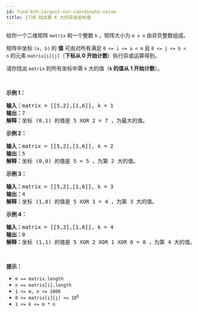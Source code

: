 ```yaml
---
id: find-kth-largest-xor-coordinate-value
title: 1738.找出第 K 大的异或坐标值
---
```

给你一个二维矩阵 <code>matrix</code> 和一个整数 <code>k</code> ，矩阵大小为 <code>m x n</code> 由非负整数组成。

矩阵中坐标 <code>(a, b)</code> 的 **值** 可由对所有满足 <code>0 &lt;= i &lt;= a &lt; m</code> 且 <code>0 &lt;= j &lt;= b &lt; n</code> 的元素 <code>matrix[i][j]</code>（**下标从 0 开始计数**）执行异或运算得到。

请你找出 <code>matrix</code> 的所有坐标中第 <code>k</code> 大的值（**<code>k</code> 的值从 1 开始计数**）。

 

**示例 1：**


<pre><strong>输入：</strong>matrix = [[5,2],[1,6]], k = 1<br/><strong>输出：</strong>7<br/><strong>解释：</strong>坐标 (0,1) 的值是 5 XOR 2 = 7 ，为最大的值。</pre>

**示例 2：**


<pre><strong>输入：</strong>matrix = [[5,2],[1,6]], k = 2<br/><strong>输出：</strong>5<br/><strong>解释：</strong>坐标 (0,0) 的值是 5 = 5 ，为第 2 大的值。</pre>

**示例 3：**


<pre><strong>输入：</strong>matrix = [[5,2],[1,6]], k = 3<br/><strong>输出：</strong>4<br/><strong>解释：</strong>坐标 (1,0) 的值是 5 XOR 1 = 4 ，为第 3 大的值。</pre>

**示例 4：**


<pre><strong>输入：</strong>matrix = [[5,2],[1,6]], k = 4<br/><strong>输出：</strong>0<br/><strong>解释：</strong>坐标 (1,1) 的值是 5 XOR 2 XOR 1 XOR 6 = 0 ，为第 4 大的值。</pre>

 

**提示：**


- <code>m == matrix.length</code>
- <code>n == matrix[i].length</code>
- <code>1 &lt;= m, n &lt;= 1000</code>
- <code>0 &lt;= matrix[i][j] &lt;= 10<sup>6</sup></code>
- <code>1 &lt;= k &lt;= m * n</code>
